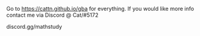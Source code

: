 Go to https://cattn.github.io/gba for everything. If you would like more info contact me via Discord @ Cat/#5172

discord.gg/mathstudy
